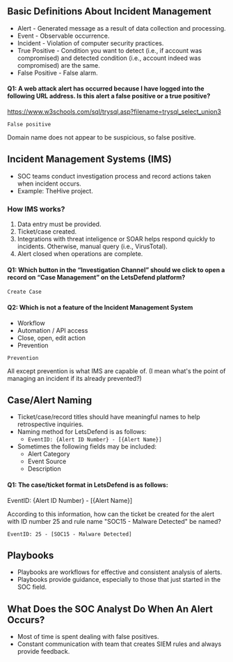 ## Basic Definitions About Incident Management
- Alert - Generated message as a result of data collection and processing.
- Event - Observable occurrence.
- Incident - Violation of computer security practices.
- True Positive - Condition you want to detect (i.e., if account was compromised) and detected condition (i.e., account indeed was compromised) are the same.
- False Positive - False alarm.

#### Q1: A web attack alert has occurred because I have logged into the following URL address. Is this alert a false positive or a true positive?  
  
https://www.w3schools.com/sql/trysql.asp?filename=trysql_select_union3
```
False positive
```
Domain name does not appear to be suspicious, so false positive.

## Incident Management Systems (IMS)
- SOC teams conduct investigation process and record actions taken when incident occurs.
- Example: TheHive project.
### How IMS works?
1. Data entry must be provided.
2. Ticket/case created.
3. Integrations with threat inteligence or SOAR helps respond quickly to incidents. Otherwise, manual query (i.e., VirusTotal).
4. Alert closed when operations are complete.

#### Q1: Which button in the “Investigation Channel” should we click to open a record on “Case Management” on the LetsDefend platform?
```
Create Case
```

#### Q2: Which is not a feature of the Incident Management System  
  
- Workflow  
- Automation / API access  
- Close, open, edit action  
- Prevention
```
Prevention
```
All except prevention is what IMS are capable of. (I mean what's the point of managing an incident if its already prevented?)

## Case/Alert Naming
- Ticket/case/record titles should have meaningful names to help retrospective inquiries.
- Naming method for LetsDefend is as follows:
	- `EventID: {Alert ID Number} - [{Alert Name}]`
- Sometimes the following fields may be included:
	- Alert Category
	- Event Source
	- Description

#### Q1: The case/ticket format in LetsDefend is as follows:  
  
EventID: {Alert ID Number} - [{Alert Name}]  
  
According to this information, how can the ticket be created for the alert with ID number 25 and rule name "SOC15 - Malware Detected" be named?
```
EventID: 25 - [SOC15 - Malware Detected]
```

## Playbooks
- Playbooks are workflows for effective and consistent analysis of alerts.
- Playbooks provide guidance, especially to those that just started in the SOC field.

## What Does the SOC Analyst Do When An Alert Occurs?
- Most of time is spent dealing with false positives.
- Constant communication with team that creates SIEM rules and always provide feedback.

